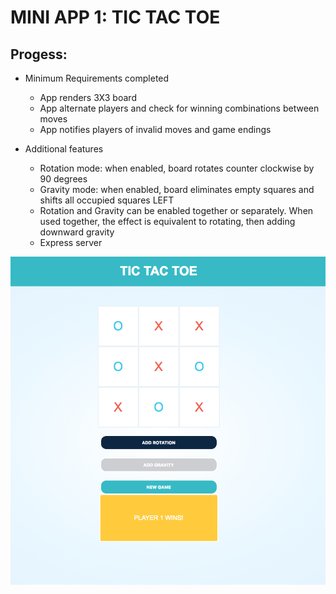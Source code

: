 # MINI APP 1: TIC TAC TOE

## Progess: 

* Minimum Requirements completed 

  * App renders 3X3 board
  * App alternate players and check for winning combinations between moves
  * App notifies players of invalid moves and game endings
  
* Additional features

  * Rotation mode: when enabled, board rotates counter clockwise by 90 degrees
  * Gravity mode: when enabled, board eliminates empty squares and shifts all occupied squares LEFT
  * Rotation and Gravity can be enabled together or separately. When used together, the effect is equivalent to rotating, then adding downward gravity
  * Express server

![demo](https://github.com/coniekp/tictactoe/blob/master/demo.png)

